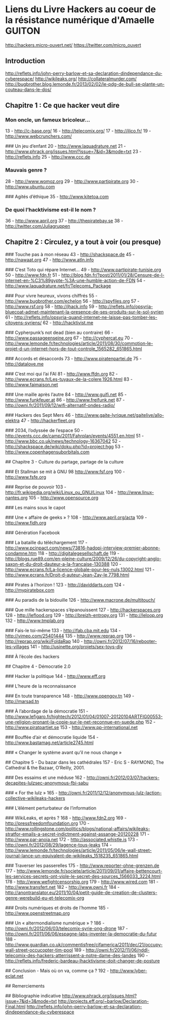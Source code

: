 # Liens du Livre Hackers au coeur de la résistance numérique d'Amaelle GUITON

http://hackers.micro-ouvert.net/
https://twitter.com/micro_ouvert

## Introduction
http://reflets.info/john-perry-barlow-et-sa-declaration-dindependance-du-cyberespace/
http://wikileaks.org/
http://collateralmurder.com/
http://bugbrother.blog.lemonde.fr/2013/02/02/le-pdg-de-bull-se-plante-un-couteau-dans-le-dos/

## Chapitre 1 : Ce que hacker veut dire

### Mon oncle, un fameux bricoleur…
13 - http://c-base.org/
16 - http://telecomix.org/
17 - http://ilico.fr/
19 - http://www.webcrunchers.com/

### Un jeu d’enfant
20 - http://www.laquadrature.net
21 - http://www.phrack.org/issues.html?issue=7&id=3&mode=txt
23 - http://reflets.info
25 - http://www.ccc.de

### Mauvais genre ?
28 - http://www.womoz.org
29 - http://www.partipirate.org
30 - http://www.ubuntu.com

### Agités d’éthique
35 - http://www.kitetoa.com

### De quoi l’hacktivisme est-il le nom ?
36 - http://www.april.org
37 - http://thepiratebay.se
38 - http://twitter.com/Juliagruppen

## Chapitre 2 : Circulez, y a tout à voir (ou presque)

### Touche pas à mon réseau
43 - http://shackspace.de
45 - http://nawaat.org
47 - http://www.atln.info

### C’est Toto qui répare Internet…
49 - http://www.partipirate-tunisie.org
50 - http://www.fdn.fr
51 - http://blog.fdn.fr/?post/2011/01/28/Censure-de-l-internet-en-%C3%89gypte-%3A-une-humble-action-de-FDN
54 - http://www.laquadrature.net/fr/Telecoms_Package

### Pour vivre heureux, vivons chiffrés
55 - http://www.bugbrother.com/echelon
56 - http://spyfiles.org
57 - http://www.rsf.org
58 - http://jhack.info
59 - http://reflets.info/opsyria-bluecoat-admet-maintenant-la-presence-de-ses-produits-sur-le-sol-syrien
61 - http://reflets.info/opsyria-quand-internet-ne-laisse-pas-tomber-les-citoyens-syriens/
62 - http://hacktivist.me

### Cypherpunk’s not dead (bien au contraire)
66 - http://www.passageenseine.org
67 - http://cyphercat.eu
70 - http://www.lemonde.fr/technologies/article/2011/08/30/commotion-le-projet-d-un-internet-hors-de-tout-controle_1565282_651865.html

### Accords et désaccords
73 - http://www.piratenpartei.de
75 - http://datalove.me

### C’est moi qui l’ai FAI
81 - http://www.ffdn.org
82 - http://www.ecrans.fr/Les-tuyaux-de-la-colere,1926.html
83 - http://www.faimaison.net

### Une maille après l’autre
84 - http://www.guifi.net
85 - http://www.funkfeuer.at
86 - http://www.freifunk.net
87 - http://owni.fr/2011/09/12/wifi-alternatif-ondes-radio/

### Hackers des Sept Mers
46 - http://www.gaite-lyrique.net/gaitelive/allo-elektra
47 - http://hackerfleet.org

### 2034, l’odyssée de l’espace
50 - http://events.ccc.de/camp/2011/Fahrplan/events/4551.en.html
51 - http://www.bbc.co.uk/news/technology-16367042
52 - http://shackspace.de/wiki/doku.php?id=project:hgg
53 - http://www.copenhagensuborbitals.com


## Chapitre 3 - Culture du partage, partage de la culture

### Et Stallman se mit à GNU
98  http://www.fsf.org
100 - http://www.fsfe.org

### Reprise de pouvoir
103 - http://fr.wikipedia.org/wiki/Linux_ou_GNU/Linux
104 - http://www.linux-nantes.org
105 - http://www.opensource.org

### Les mains sous le capot

### Une « affaire de geeks » ?
108 - http://www.april.org/acta
109 - http://www.fidh.org

### Génération Facebook

### La bataille du téléchargement
117 - http://www.pcinpact.com/news/73816-hadopi-interview-premier-abonne-condamne.htm
118 - http://digitalegesellschaft.de
119 - http://blogs.rue89.com/en-pleine-culture/2009/12/26/du-copyright-anglo-saxon-et-du-droit-dauteur-a-la-francaise-130388
120 - http://www.ecrans.fr/La-licence-globale-pour-les-nuls,13002.html
121 - http://www.ecrans.fr/Droit-d-auteur-Jean-Zay-le,7798.html

### Pirates à l’horizon !
123 - http://daviddarts.com
124 - http://mypiratebox.com

### Au paradis de la bidouille
126 - http://www.macrone.de/multitouch/

### Que mille hackerspaces s’épanouissent
127 - http://hackerspaces.org
128 - http://leflood.org
129 - http://breizh-entropy.org
131 - http://leloop.org
132 - http://www.tmplab.org

### Fais-le toi-même
133 - http://fab.cba.mit.edu
134 - http://vimeo.com/25401444
135 - http://www.reprap.org
136 - http://reprap.org/wiki/FoldaRap
140 - http://owni.fr/2012/07/16/rebooter-les-villages
141 - http://usinette.org/projets/sex-toys-diy


### À l’école des hackers


## Chapitre 4 - Démocratie 2.0

### Hacker la politique
144 - http://www.eff.org

### L’heure de la reconnaissance

### En toute transparence
148 - http://www.opengov.tn
149 - http://marsad.tn

### À l’abordage de la démocratie
151 - http://www.lefigaro.fr/hightech/2012/01/04/01007-20120104ARTFIG00553-une-religion-pronant-la-copie-sur-le-net-reconnue-en-suede.php
152 - http://www.piratpartiet.se
153 - http://www.pp-international.net

### Bouffée d’air et démocratie liquide
154 - http://www.bastamag.net/article2745.html

### « Changer le système avant qu’il ne nous change »




## Chapitre 5 - Du bazar dans les cathédrales
157 -  Eric S - RAYMOND, The Cathedral & the Bazaar, O’Reilly, 2001.

### Des essaims et une méduse
162 - http://owni.fr/2012/03/07/hackers-decapites-lulzsec-anonymous-fbi-sabu

### « For the lulz »
165 - http://owni.fr/2011/12/12/anonymous-lulz-laction-collective-wikileaks-hackers

### L’élément perturbateur de l’information

### WikiLeaks, et après ?
168 - http://www.fdn2.org
169 - http://pressfreedomfoundation.org
170 - http://www.rollingstone.com/politics/blogs/national-affairs/wikileaks-stratfor-emails-a-secret-indictment-against-assange-20120228
171 - http://www.par-anoia.net
172 - http://associated.whistle.is
173 - http://owni.fr/2012/08/29/lagence-tous-leaks
174 - http://www.lemonde.fr/technologies/article/2011/05/06/le-wall-street-journal-lance-un-equivalent-de-wikileaks_1518235_651865.html

### Traverser les passerelles
175 - http://www.reporter-ohne-grenzen.de
177 - http://www.lemonde.fr/societe/article/2011/09/01/affaire-bettencourt-les-services-secrets-ont-viole-le-secret-des-sources_1566033_3224.html
178 - http://www.wefightcensorship.org
179 - http://www.wired.com
181 - http://www.transfert.net
182 - http://www.owni.fr
184 - http://anontranslator.eu/2011/10/04/petit-guide-de-creation-de-clusters-genre-werebuild-eu-et-telecomix-org

### Droits numériques et droits de l’homme
185 - http://www.openstreetmap.org

### Un « altermondialisme numérique » ?
186 - http://owni.fr/2012/06/03/telecomix-syrie-ong-drone
187 - http://owni.fr/2011/06/06/espagne-labs-inventer-la-democratie-du-futur
188 - http://www.guardian.co.uk/commentisfree/cifamerica/2011/dec/21/occupy-wall-street-occucopter-tim-pool
189 - http://owni.fr/2012/11/06/nddl-telecomix-des-hackers-atterrissent-a-notre-dame-des-landes
190 - http://reflets.info/frederic-bardeau-lhacktivisme-doit-changer-de-posture


## Conclusion - Mais où on va, comme ça ?
192 - http://www.lyber-eclat.net

## Remerciements

## Bibliographie indicative
http://www.phrack.org/issues.html?issue=7&id=3&mode=txt
http://projects.eff.org/~barlow/Declaration-Final.html
http://reflets.info/john-perry-barlow-et-sa-declaration-dindependance-du-cyberespace

